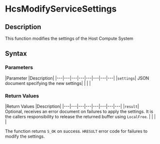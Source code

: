 # HcsModifyServiceSettings

## Description
This function modifies the settings of the Host Compute System

## Syntax

### Parameters
|Parameter     |Description|
|---|---|---|---|---|---|---|---| 
|`settings`| JSON document specifying the new settings|
|    |    | 


### Return Values
|Return Values     |Description|
|---|---|---|---|---|---|---|---| 
|`result`| Optional, receives an error document on failures to apply the settings. It is the callers responsibility to release the returned buffer using `LocalFree`. |
|    |    | 

The function returns `S_OK` on success. `HRESULT` error code for failures to modify the settings.

